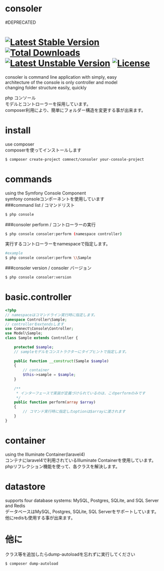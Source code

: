 consoler
========
#DEPRECATED

[![Latest Stable Version](https://poser.pugx.org/comnect/consoler/v/stable.png)](https://packagist.org/packages/comnect/consoler) [![Total Downloads](https://poser.pugx.org/comnect/consoler/downloads.png)](https://packagist.org/packages/comnect/consoler) [![Latest Unstable Version](https://poser.pugx.org/comnect/consoler/v/unstable.png)](https://packagist.org/packages/comnect/consoler) [![License](https://poser.pugx.org/comnect/consoler/license.png)](https://packagist.org/packages/comnect/consoler)
======

consoler is command line application with simply, easy  
architecture of the console is only controller and model  
changing folder structure easily, quickly  

php コンソール  
モデルとコントローラーを採用しています。  
composer利用により、簡単にフォルダー構造を変更する事が出来ます。  

install
========
use composer  
composerを使ってインストールします  
```bash
$ composer create-project comnect/consoler your-console-project
```

commands
=======
using the Symfony Console Component  
symfony consoleコンポーネントを使用しています  
###command list / コマンドリスト
```bash
$ php console
```

###consoler perform / コントローラーの実行
```bash 
$ php console consoler:perform (namespace controller)
```
実行するコントローラーをnamespaceで指定します。
```bash 
#example
$ php console consoler:perform \\Sample
```

###consoler version / consoler バージョン
```bash
$ php console consoler:version
```

basic.controller
===========================
```php
<?php
// namespaceはコマンドライン実行時に指定します。
namespace Controller\Sample;
// controllerをextendsします
use Comnect\Console\Controller;
use Model\Sample;
class Sample extends Controller {
    
    protected $sample;
    // sampleモデルをコンストラクターにタイプヒントで指定します。
    
    public function __construct(Sample $sample)
    {
        // container
        $this->sample = $sample;
    }
 
    /**
     * インターフェースで実装が定義づけられているのは、このperformのみです
     */
    public function perform(array $array)
    {
        // コマンド実行時に指定したoptionは$arrayに渡されます
    }
}
```
container
=================
using the Illuminate Container(laravel4)  
コンテナにlaravel4で利用されているIlluminate Containerを使用しています。  
phpリフレクション機能を使って、各クラスを解決します。  

datastore
=================
supports four database systems: MySQL, Postgres, SQLite, and SQL Server  
and Redis  
データベースはMySQL, Postgres, SQLite, SQL Serverをサポートしています。  
他にredisも使用する事が出来ます。  

他に
================
クラス等を追加したらdump-autoloadを忘れずに実行してください
```bash
$ composer dump-autoload
```
